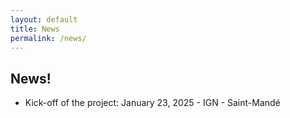 ```yaml
---
layout: default
title: News
permalink: /news/
---
```


<h2> News!</h2>

<ul>
  <li>Kick-off of the project: January 23, 2025 - IGN - Saint-Mandé</li>
</ul>

